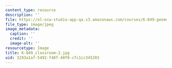 ```yaml
---
content_type: resource
description: ''
file: https://ol-ocw-studio-app-qa.s3.amazonaws.com/courses/6-849-geometric-folding-algorithms-linkages-origami-polyhedra-fall-2012/3293a1af5492f48f40f0cfc1cc345203_6-849_classroom-2.jpg
file_type: image/jpeg
image_metadata:
  caption: ''
  credit: ''
  image-alt: ''
resourcetype: Image
title: 6-849_classroom-2.jpg
uid: 3293a1af-5492-f48f-40f0-cfc1cc345203
---
```

